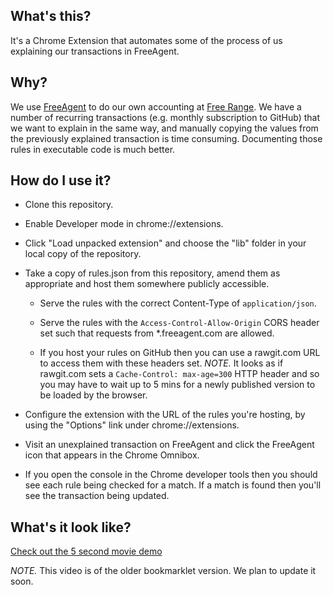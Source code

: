 ## What's this?

It's a Chrome Extension that automates some of the process of us explaining our transactions in FreeAgent.

## Why?

We use [FreeAgent](http://www.freeagent.com/) to do our own accounting at [Free Range](http://gofreerange.com/). We have a number of recurring transactions (e.g. monthly subscription to GitHub) that we want to explain in the same way, and manually copying the values from the previously explained transaction is time consuming. Documenting those rules in executable code is much better.

## How do I use it?

* Clone this repository.

* Enable Developer mode in chrome://extensions.

* Click "Load unpacked extension" and choose the "lib" folder in your local copy of the repository.

* Take a copy of rules.json from this repository, amend them as appropriate and host them somewhere publicly accessible.

  * Serve the rules with the correct Content-Type of `application/json`.

  * Serve the rules with the `Access-Control-Allow-Origin` CORS header set such that requests from *.freeagent.com are allowed.

  * If you host your rules on GitHub then you can use a rawgit.com URL to access them with these headers set. *NOTE.* It looks as if rawgit.com sets a `Cache-Control: max-age=300` HTTP header and so you may have to wait up to 5 mins for a newly published version to be loaded by the browser.

* Configure the extension with the URL of the rules you're hosting, by using the "Options" link under chrome://extensions.

* Visit an unexplained transaction on FreeAgent and click the FreeAgent icon that appears in the Chrome Omnibox.

* If you open the console in the Chrome developer tools then you should see each rule being checked for a match. If a match is found then you'll see the transaction being updated.

## What's it look like?

[Check out the 5 second movie demo](https://docs.google.com/a/gofreerange.com/file/d/0Byppog2awIncRjVnd2M4THlzMVU/edit)

*NOTE.* This video is of the older bookmarklet version. We plan to update it soon.
